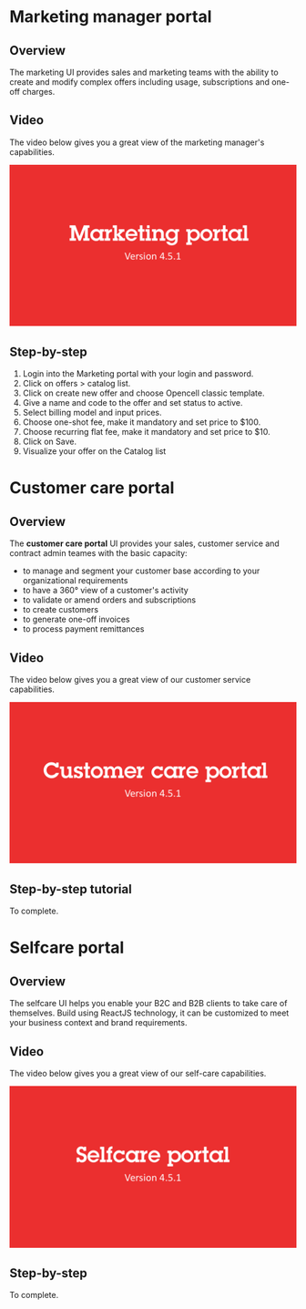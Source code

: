 # Marketing manager portal

## Overview

The marketing UI provides sales and marketing teams with the ability to create and modify complex offers including usage, subscriptions and one-off charges.

## Video

The video below gives you a great view of the marketing manager's capabilities.  

[![marketing-portal-video](marketing-portal.png)](https://www.youtube.com/watch?v=WKM5olw46Fk) 

## Step-by-step

1. Login into the Marketing portal with your login and password.
2. Click on offers > catalog list.
3. Click on create new offer and choose Opencell classic template.
4. Give a name and code to the offer and set status to active.
5. Select billing model and input prices.
6. Choose one-shot fee, make it mandatory and set price to $100.
7. Choose recurring flat fee, make it mandatory and set price to $10.
8. Click on Save.
1. Visualize your offer on the Catalog list

# Customer care portal

## Overview

The **customer care portal** UI provides your sales, customer service and contract admin teames with the basic capacity: 

* to manage and segment your customer base according to your organizational requirements
* to have a 360° view of a customer's activity
* to validate or amend orders and subscriptions
* to create customers 
* to generate one-off invoices
* to process payment remittances

## Video

The video below gives you a great view of our customer service capabilities. 

[![customer-care-portal-video](customer-care-portal.png)](https://www.youtube.com/watch?v=WKM5olw46Fk) 

## Step-by-step tutorial

To complete.


# Selfcare portal

## Overview

The selfcare UI helps you enable your B2C and B2B clients to take care of themselves. Build using ReactJS technology, it can be customized to meet your business context and brand requirements. 

## Video

The video below gives you a great view of our self-care capabilities. 

[![self-care-portal-video](self-care-portal.png)](https://www.youtube.com/watch?v=WKM5olw46Fk) 

## Step-by-step

To complete.
